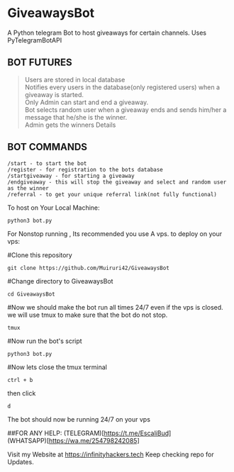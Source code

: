 # GiveawaysBot
A Python telegram Bot to host giveaways for certain channels. Uses PyTelegramBotAPI

## BOT FUTURES
> Users are stored in local database <br>
> Notifies every users in the database(only registered users) when a giveaway is started. <br>
> Only Admin can start and end a giveaway. <br>
> Bot selects random user when a giveaway ends and sends him/her a message that he/she is the winner. <br>
> Admin gets the winners Details
 

## BOT COMMANDS
```
/start - to start the bot
/register - for registration to the bots database
/startgiveaway - for starting a giveaway
/endgiveaway - this will stop the giveaway and select and random user as the winner
/referral - to get your unique referral link(not fully functional)
```

To host on Your Local Machine:
```
python3 bot.py
```
For Nonstop running , Its recommended you use A vps.
to deploy on your vps:

#Clone this repository
```
git clone https://github.com/Muiruri42/GiveawaysBot
```
#Change directory to GiveawaysBot
```
cd GiveawaysBot
```
#Now we should make the bot run all times 24/7 even if the vps is closed.
we will use tmux to make sure that the bot do not stop.
```
tmux
```
#Now run the bot's script
```
python3 bot.py
```
#Now lets close the tmux terminal
```
ctrl + b
```
then click 
```
d
```
The bot should now be running 24/7 on your vps

##FOR ANY HELP:
(TELEGRAM)[https://t.me/EscaliBud] <br>
(WHATSAPP)[https://wa.me/254798242085] <br>

Visit my Website at https://infinityhackers.tech
Keep checking repo for Updates.
